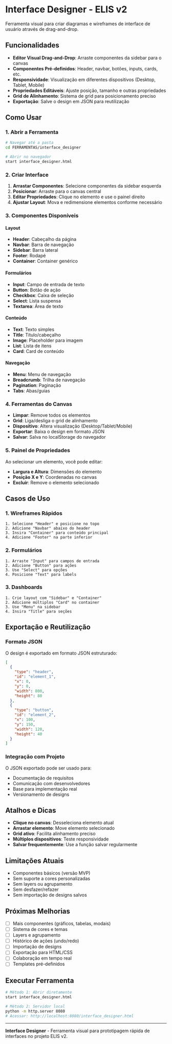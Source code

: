 # Interface Designer - ELIS v2

Ferramenta visual para criar diagramas e wireframes de interface de usuário através de drag-and-drop.

## Funcionalidades

- **Editor Visual Drag-and-Drop**: Arraste componentes da sidebar para o canvas
- **Componentes Pré-definidos**: Header, navbar, botões, inputs, cards, etc.
- **Responsividade**: Visualização em diferentes dispositivos (Desktop, Tablet, Mobile)
- **Propriedades Editáveis**: Ajuste posição, tamanho e outras propriedades
- **Grid de Alinhamento**: Sistema de grid para posicionamento preciso
- **Exportação**: Salve o design em JSON para reutilização

## Como Usar

### 1. Abrir a Ferramenta
```bash
# Navegar até a pasta
cd FERRAMENTAS/interface_designer

# Abrir no navegador
start interface_designer.html
```

### 2. Criar Interface
1. **Arrastar Componentes**: Selecione componentes da sidebar esquerda
2. **Posicionar**: Arraste para o canvas central
3. **Editar Propriedades**: Clique no elemento e use o painel direito
4. **Ajustar Layout**: Mova e redimensione elementos conforme necessário

### 3. Componentes Disponíveis

#### Layout
- **Header**: Cabeçalho da página
- **Navbar**: Barra de navegação
- **Sidebar**: Barra lateral
- **Footer**: Rodapé
- **Container**: Container genérico

#### Formulários
- **Input**: Campo de entrada de texto
- **Button**: Botão de ação
- **Checkbox**: Caixa de seleção
- **Select**: Lista suspensa
- **Textarea**: Área de texto

#### Conteúdo
- **Text**: Texto simples
- **Title**: Título/cabeçalho
- **Image**: Placeholder para imagem
- **List**: Lista de itens
- **Card**: Card de conteúdo

#### Navegação
- **Menu**: Menu de navegação
- **Breadcrumb**: Trilha de navegação
- **Pagination**: Paginação
- **Tabs**: Abas/guias

### 4. Ferramentas do Canvas

- **Limpar**: Remove todos os elementos
- **Grid**: Liga/desliga o grid de alinhamento
- **Dispositivo**: Altera visualização (Desktop/Tablet/Mobile)
- **Exportar**: Baixa o design em formato JSON
- **Salvar**: Salva no localStorage do navegador

### 5. Painel de Propriedades

Ao selecionar um elemento, você pode editar:
- **Largura e Altura**: Dimensões do elemento
- **Posição X e Y**: Coordenadas no canvas
- **Excluir**: Remove o elemento selecionado

## Casos de Uso

### 1. Wireframes Rápidos
```
1. Selecione "Header" e posicione no topo
2. Adicione "Navbar" abaixo do header
3. Insira "Container" para conteúdo principal
4. Adicione "Footer" na parte inferior
```

### 2. Formulários
```
1. Arraste "Input" para campos de entrada
2. Adicione "Button" para ações
3. Use "Select" para opções
4. Posicione "Text" para labels
```

### 3. Dashboards
```
1. Crie layout com "Sidebar" e "Container"
2. Adicione múltiplos "Card" no container
3. Use "Menu" na sidebar
4. Insira "Title" para seções
```

## Exportação e Reutilização

### Formato JSON
O design é exportado em formato JSON estruturado:

```json
[
  {
    "type": "header",
    "id": "element_1",
    "x": 0,
    "y": 0,
    "width": 800,
    "height": 80
  },
  {
    "type": "button",
    "id": "element_2",
    "x": 100,
    "y": 150,
    "width": 120,
    "height": 40
  }
]
```

### Integração com Projeto
O JSON exportado pode ser usado para:
- Documentação de requisitos
- Comunicação com desenvolvedores
- Base para implementação real
- Versionamento de designs

## Atalhos e Dicas

- **Clique no canvas**: Desseleciona elemento atual
- **Arrastar elemento**: Move elemento selecionado
- **Grid ativo**: Facilita alinhamento preciso
- **Múltiplos dispositivos**: Teste responsividade
- **Salvar frequentemente**: Use a função salvar regularmente

## Limitações Atuais

- Componentes básicos (versão MVP)
- Sem suporte a cores personalizadas
- Sem layers ou agrupamento
- Sem desfazer/refazer
- Sem importação de designs salvos

## Próximas Melhorias

- [ ] Mais componentes (gráficos, tabelas, modais)
- [ ] Sistema de cores e temas
- [ ] Layers e agrupamento
- [ ] Histórico de ações (undo/redo)
- [ ] Importação de designs
- [ ] Exportação para HTML/CSS
- [ ] Colaboração em tempo real
- [ ] Templates pré-definidos

## Executar Ferramenta

```bash
# Método 1: Abrir diretamente
start interface_designer.html

# Método 2: Servidor local
python -m http.server 8080
# Acessar: http://localhost:8080/interface_designer.html
```

---

**Interface Designer** - Ferramenta visual para prototipagem rápida de interfaces no projeto ELIS v2.